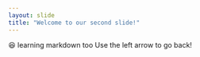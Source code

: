 ```yaml
---
layout: slide
title: "Welcome to our second slide!"
---
```

:laughing: learning markdown too
Use the left arrow to go back!
